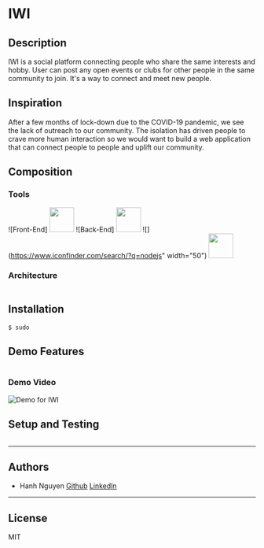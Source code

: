 # IWI

## Description
IWI is a social platform connecting people who share the same interests and hobby. User can post any open events or clubs for other people in the same community to join. It's a way to connect and meet new people.


## Inspiration
After a few months of lock-down due to the COVID-19 pandemic, we  see the lack of outreach to our community. The isolation has driven people to crave more human interaction so we would want to build a web application that can connect people to people and uplift our community.


## Composition
### Tools
![Front-End] <img src="react_native_icon.png" width="50"/>
![Back-End] <img src="javascript_language_icon.png" width="50" /> 
![](https://www.iconfinder.com/search/?q=nodejs" width="50") <img src="mongodb_programming_icon.png" width="50" />

### Architecture
<img src="" />

## Installation
`$ sudo `

## Demo Features
<img src="" />

### Demo Video
![Demo for IWI](https://drive.google.com/file/d/19ihwmPZWuWP8T0fDCAR049nE2rRepMFb/view?usp=sharing)

## Setup and Testing
<img src="" />

***
## Authors
* Hanh Nguyen [Github](https://github.com/hanhuyeny2k) [Linkedln](https://www.linkedin.com/in/hanh-nguyen-20/)

***
## License
MIT
